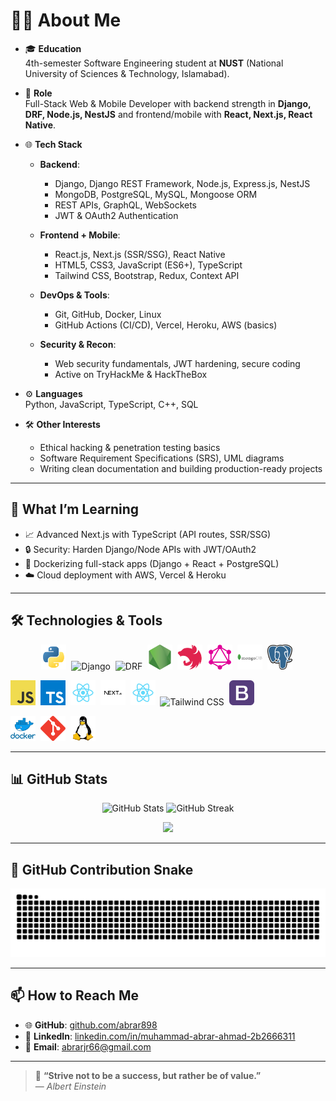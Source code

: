 <!--
  ╔════════════════════════════════════════════════════════════════╗
  ║                                                                ║
  ║    Hello there! 👋 I’m Muhammad Abrar Ahmad, a 4th-semester     ║
  ║    Software Engineering student at NUST.                       ║
  ║    I specialize in full-stack web development with Django,     ║
  ║    Node.js/Express, and React/Next.js. I love building         ║
  ║    scalable backend services and intuitive cross-platform UIs. ║
  ║                                                                ║
  ╚════════════════════════════════════════════════════════════════╝
-->

# 👨‍💻 About Me
- 🎓 **Education**  
  4th-semester Software Engineering student at **NUST** (National University of Sciences & Technology, Islamabad).

- 💼 **Role**  
  Full-Stack Web & Mobile Developer with backend strength in **Django, DRF, Node.js, NestJS** and frontend/mobile with **React, Next.js, React Native**.

- 🌐 **Tech Stack**  
  - **Backend**:  
    - Django, Django REST Framework, Node.js, Express.js, NestJS  
    - MongoDB, PostgreSQL, MySQL, Mongoose ORM  
    - REST APIs, GraphQL, WebSockets  
    - JWT & OAuth2 Authentication  

  - **Frontend + Mobile**:  
    - React.js, Next.js (SSR/SSG), React Native  
    - HTML5, CSS3, JavaScript (ES6+), TypeScript  
    - Tailwind CSS, Bootstrap, Redux, Context API  

  - **DevOps & Tools**:  
    - Git, GitHub, Docker, Linux  
    - GitHub Actions (CI/CD), Vercel, Heroku, AWS (basics)  

  - **Security & Recon**:  
    - Web security fundamentals, JWT hardening, secure coding  
    - Active on TryHackMe & HackTheBox  

- ⚙️ **Languages**  
  Python, JavaScript, TypeScript, C++, SQL  

- 🛠️ **Other Interests**  
  - Ethical hacking & penetration testing basics  
  - Software Requirement Specifications (SRS), UML diagrams  
  - Writing clean documentation and building production-ready projects  

---

## 🎯 What I’m Learning
- 📈 Advanced Next.js with TypeScript (API routes, SSR/SSG)  
- 🔒 Security: Harden Django/Node APIs with JWT/OAuth2  
- 🐳 Dockerizing full-stack apps (Django + React + PostgreSQL)  
- ☁️ Cloud deployment with AWS, Vercel & Heroku  

---

## 🛠️ Technologies & Tools
<p align="center">
  <!-- Backend -->
  <img alt="Python" height="40" src="https://raw.githubusercontent.com/github/explore/main/topics/python/python.png" />&nbsp;
  <img alt="Django" height="40" src="https://raw.githubusercontent.com/github/explore/main/topics/django/icon.png" />&nbsp;
  <img alt="DRF" height="40" src="https://raw.githubusercontent.com/encode/django-rest-framework/main/docs/_static/rest-framework-logo.png" />&nbsp;
  <img alt="Node.js" height="40" src="https://raw.githubusercontent.com/github/explore/main/topics/nodejs/nodejs.png" />&nbsp;
  <img alt="NestJS" height="40" src="https://raw.githubusercontent.com/github/explore/main/topics/nestjs/nestjs.png" />&nbsp;
  <img alt="GraphQL" height="40" src="https://raw.githubusercontent.com/github/explore/main/topics/graphql/graphql.png" />&nbsp;
  <img alt="MongoDB" height="40" src="https://raw.githubusercontent.com/github/explore/main/topics/mongodb/mongodb.png" />&nbsp;
  <img alt="PostgreSQL" height="40" src="https://raw.githubusercontent.com/github/explore/main/topics/postgresql/postgresql.png" />&nbsp;

  <!-- Frontend -->
  <img alt="JavaScript" height="40" src="https://raw.githubusercontent.com/github/explore/main/topics/javascript/javascript.png" />&nbsp;
  <img alt="TypeScript" height="40" src="https://raw.githubusercontent.com/github/explore/main/topics/typescript/typescript.png" />&nbsp;
  <img alt="React" height="40" src="https://raw.githubusercontent.com/github/explore/main/topics/react/react.png" />&nbsp;
  <img alt="Next.js" height="40" src="https://raw.githubusercontent.com/github/explore/main/topics/nextjs/nextjs.png" />&nbsp;
  <img alt="React Native" height="40" src="https://raw.githubusercontent.com/github/explore/main/topics/react-native/react-native.png" />&nbsp;
  <img alt="Tailwind CSS" height="40" src="https://raw.githubusercontent.com/github/explore/main/topics/tailwind-css/icon.png" />&nbsp;
  <img alt="Bootstrap" height="40" src="https://raw.githubusercontent.com/github/explore/main/topics/bootstrap/bootstrap.png" />&nbsp;

  <!-- Tools -->
  <img alt="Docker" height="40" src="https://raw.githubusercontent.com/github/explore/main/topics/docker/docker.png" />&nbsp;
  <img alt="Git" height="40" src="https://raw.githubusercontent.com/github/explore/main/topics/git/git.png" />&nbsp;
  <img alt="Linux" height="40" src="https://raw.githubusercontent.com/github/explore/main/topics/linux/linux.png" />&nbsp;
</p>

---

## 📊 GitHub Stats
<p align="center">
  <img src="https://github-readme-stats.vercel.app/api?username=abrar898&show_icons=true&theme=radical" alt="GitHub Stats" height="180"/>
  <img src="https://github-readme-streak-stats.herokuapp.com/?user=abrar898&theme=radical" alt="GitHub Streak" height="180"/>
</p>

<p align="center">
  <img src="https://github-readme-stats.vercel.app/api/top-langs/?username=abrar898&layout=compact&theme=radical" height="180"/>
</p>

---

## 🐍 GitHub Contribution Snake
<p align="center">
  <img src="https://raw.githubusercontent.com/abrar898/abrar898/output/snake.svg" alt="snake animation" />
</p>


---
## 📫 How to Reach Me
- 🌐 **GitHub**: [github.com/abrar898](https://github.com/abrar898)  
- 💼 **LinkedIn**: [linkedin.com/in/muhammad-abrar-ahmad-2b2666311](https://www.linkedin.com/in/muhammad-abrar-ahmad-2b2666311/)  
- 📧 **Email**: abrarjr66@gmail.com  

---

> 💬 **“Strive not to be a success, but rather be of value.”**  
> — *Albert Einstein*

